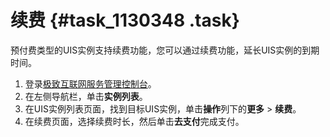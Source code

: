 # 续费 {#task_1130348 .task}

预付费类型的UIS实例支持续费功能，您可以通过续费功能，延长UIS实例的到期时间。

1.  登录[极致互联网服务管理控制台](https://pre-uis.console.aliyun.com)。
2.  在左侧导航栏，单击**实例列表**。
3.  在UIS实例列表页面，找到目标UIS实例，单击**操作**列下的**更多** \> **续费**。
4.  在续费页面，选择续费时长，然后单击**去支付**完成支付。

